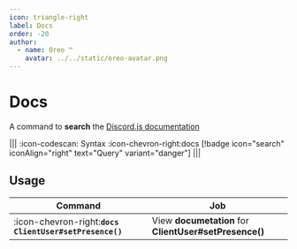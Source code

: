 ```yaml
---
icon: triangle-right
label: Docs
order: -20
author:
  - name: Oreo ™
    avatar: ../../static/oreo-avatar.png
---
```


# Docs

A command to **search** the [Discord.js documentation](https://discord.js.org/#/docs/discord.js/main/general/welcome/)

||| :icon-codescan: Syntax
:icon-chevron-right:docs [!badge icon="search" iconAlign="right" text="Query" variant="danger"]
|||

## Usage

| Command                                                 | Job                                                    |
| ------------------------------------------------------- | ------------------------------------------------------ |
| :icon-chevron-right:**`docs ClientUser#setPresence()`** | View **documetation** for **ClientUser#setPresence()** |
